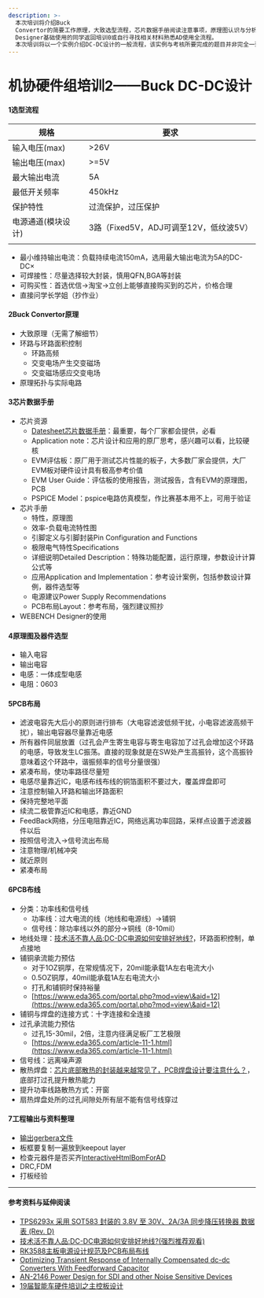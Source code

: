 ```yaml
---
description: >-
  本次培训将介绍Buck
  Convertor的简要工作原理，大致选型流程，芯片数据手册阅读注意事项，原理图认识与分析，为制作PCB打下理论基础。本次培训开始将进入EDA实操部分，请还未掌握Altium
  Designer基础使用的同学返回培训0或自行寻找相关材料熟悉AD使用全流程。 
  本次培训将以一个实例介绍DC-DC设计的一般流程，该实例与考核所要完成的题目并非完全一致，不同之处请同学们自行思考设计
---
```


# 机协硬件组培训2——Buck DC-DC设计

#### 1选型流程

| 规格         | 要求                          |
| ---------- | --------------------------- |
| 输入电压(max)  | >26V                        |
| 输出电压(max)  | >=5V                        |
| 最大输出电流     | 5A                          |
| 最低开关频率     | 450kHz                      |
| 保护特性       | 过流保护，过压保护                   |
| 电源通道(模块设计) | 3路（Fixed5V，ADJ可调至12V，低纹波5V） |
|            |                             |

* 最小维持输出电流：负载持续电流150mA，选用最大输出电流为5A的DC-DC×
* 可焊接性：尽量选择较大封装，慎用QFN,BGA等封装
* 可购买性：首选优信→淘宝→立创上能够直接购买到的芯片，价格合理
* 直接问学长学姐（抄作业）

#### 2Buck Convertor原理

* 大致原理（无需了解细节）
* 环路与环路面积控制
  * 环路高频
  * 交变电场产生交变磁场
  * 交变磁场感应交变电场
* 原理拓扑与实际电路

#### 3芯片数据手册

* 芯片资源
  * [Datesheet芯片数据手册](https://www.ti.com/product/TPS62933?keyMatch=TPS62933)：最重要，每个厂家都会提供，必看
  * Application note：芯片设计和应用的原厂思考，感兴趣可以看，比较硬核
  * EVM评估板：原厂用于测试芯片性能的板子，大多数厂家会提供，大厂EVM板对硬件设计具有极高参考价值
  * EVM User Guide：评估板的使用报告，测试报告，含有EVM的原理图，PCB
  * PSPICE Model：pspice电路仿真模型，作比赛基本用不上，可用于验证
* 芯片手册
  * 特性，原理图
  * 效率-负载电流特性图
  * 引脚定义与引脚封装Pin Configuration and Functions
  * 极限电气特性Specifications
  * 详细说明Detailed Description：特殊功能配置，运行原理，参数设计计算公式等
  * 应用Application and Implementation：参考设计案例，包括参数设计算例，器件选型等
  * 电源建议Power Supply Recommendations
  * PCB布局Layout：参考布局，强烈建议照抄
* WEBENCH Designer的使用

#### 4原理图及器件选型

* 输入电容
* 输出电容
* 电感：一体成型电感
* 电阻：0603

#### 5PCB布局

* 滤波电容先大后小的原则进行排布（大电容滤波低频干扰，小电容滤波高频干扰），输出电容器尽量靠近电感
* 所有器件同层放置（过孔会产生寄生电容与寄生电容加了过孔会增加这个环路的电感，导致发生LC振荡。直接的现象就是在SW处产生高振铃，这个高振铃意味着这个环路中，谐振频率的信号分量很强）
* 紧凑布局，使功率路径尽量短
* 电感尽量靠近IC，电感布线布线的铜箔面积不要过大，覆盖焊盘即可
* 注意控制输入环路和输出环路面积
* 保持完整地平面
* 续流二极管靠近IC和电感，靠近GND
* FeedBack网络，分压电阻靠近IC，网络远离功率回路，采样点设置于滤波器件以后
* 按照信号流入→信号流出布局
* 注意物理/机械冲突
* 就近原则
* 紧凑布局

#### 6PCB布线

* 分类：功率线和信号线
  * 功率线：过大电流的线（地线和电源线）→铺铜
  * 信号线：除功率线以外的部分→铜线（8-10mil）
* 地线处理：[技术活不靠人品:DC-DC电源如何安排好地线?](https://www.bilibili.com/video/BV1NK411R7bp/)，环路面积控制，单点接地
* 铺铜承流能力预估
  * 对于1OZ铜厚，在常规情况下，20mil能承载1A左右电流大小
  * 0.5OZ铜厚，40mil能承载1A左右电流大小
  * 打孔和铺铜时保持裕量
  * [https://www.eda365.com/portal.php?mod=view\&aid=12](https://www.eda365.com/portal.php?mod=view\&aid=12)
* 铺铜与焊盘的连接方式：十字连接和全连接
* 过孔承流能力预估
  * 过孔15-30mil，2倍，注意内径满足板厂工艺极限
  * [https://www.eda365.com/article-11-1.html](https://www.eda365.com/article-11-1.html)
* 信号线：远离噪声源
* 散热焊盘：[芯片底部散热的封装越来越常见了，PCB焊盘设计要注意什么？](https://www.bilibili.com/video/BV1og4y1k7s1/)，底部打过孔提升散热能力
* 提升功率线路散热方式：开窗
* 扇热焊盘处所的过孔间隙处所有层不能有信号线穿过

#### 7工程输出与资料整理

* [输出gerbera文件](https://blog.csdn.net/weixin\_44215265/article/details/104407634)
* 板框要复制一遍放到keepout layer
* 检查元器件是否买齐[InteractiveHtmlBomForAD](https://github.com/lianlian33/InteractiveHtmlBomForAD)
* DRC,FDM
* 打板经验

***

#### 参考资料与延伸阅读

* [TPS6293x 采用 SOT583 封装的 3.8V 至 30V、2A/3A 同步降压转换器 数据表 (Rev. D)](https://www.ti.com.cn/cn/lit/gpn/tps62933)
* [技术活不靠人品:DC-DC电源如何安排好地线?(强烈推荐观看)](https://www.bilibili.com/video/BV1NK411R7bp/)
* [RK3588主板电源设计规范及PCB布局布线](https://data.altium.com.cn/ui/core/index.html?mode=public\&shareto=#expl-tabl./SHARED/!2aDHFk0vnu29pC2DEPXAR/xIf7A0R9s1oYqYd5/1.%20Altium%20%E5%AE%98%E6%96%B9%E5%91%A8%E6%9C%AB%E7%9B%B4%E6%92%AD%E8%AF%BE%E4%BB%B6/%E3%80%90%E7%AC%AC%208%20%E8%B5%9B%E5%AD%A3%E3%80%912023%20%E5%AE%98%E6%96%B9%E7%9B%B4%E6%92%AD%E8%AF%BE%E4%BB%B6%EF%BC%8823.1.7%20-%2024.1.6%EF%BC%89/8%E5%B1%82RK3588%E4%B8%BB%E6%9D%BFPCB%E8%AE%BE%E8%AE%A1%20-%20%E9%83%91%E6%8C%AF%E5%AE%87/%E7%AC%AC%E4%BA%8C%E8%AF%BE%EF%BC%9A%E4%B8%BB%E6%9D%BF%E7%94%B5%E6%BA%90%E8%AE%BE%E8%AE%A1%E8%A7%84%E8%8C%83%E5%8F%8APCB%E5%B8%83%E5%B1%80%E5%B8%83%E7%BA%BF)
* [Optimizing Transient Response of Internally Compensated dc-dc Converters With Feedforward Capacitor](https://www.ti.com/cn/lit/an/slva289b/slva289b.pdf?ts=1706234275657)
* [AN-2146 Power Design for SDI and other Noise Sensitive Devices](https://www.ti.com/lit/pdf/snoa561)
* [19届智能车硬件培训之主控板设计](https://www.bilibili.com/video/BV1dm4y1G7qd/)
